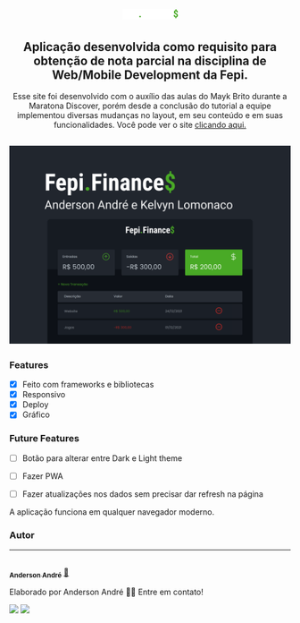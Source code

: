 <h1 align="center">
  <img src="https://github.com/Anderson-Andre-P/FepiFinances/blob/main/assets/logo.svg" style="max-width: 100px">
</h1>

<h2 align="center">
   Aplicação desenvolvida como requisito para obtenção de nota parcial na disciplina de Web/Mobile Development da Fepi.
</h2>

<p align="center">Esse site foi desenvolvido com o auxílio das aulas do Mayk Brito durante a Maratona Discover, porém desde a conclusão do tutorial a equipe implementou diversas mudanças no layout, em seu conteúdo e em suas funcionalidades. Você pode ver o site <a href="https://anderson-andre-p.github.io/FepiFinances/" target="_blank">clicando aqui.</a>
</p>

<h2 align="center">
  <img alt="Demo do site" title="#Fepi.Finance$" src="https://github.com/Anderson-Andre-P/FepiFinances/blob/main/Capa.png">
</h2>

### Features

- [x] Feito com frameworks e bibliotecas
- [x] Responsivo
- [x] Deploy
- [x] Gráfico

### Future Features

- [ ] Botão para alterar entre Dark e Light theme
- [ ] Fazer PWA
- [ ] Fazer atualizações nos dados sem precisar dar refresh na página


<p>
  A aplicação funciona em qualquer navegador moderno.
</p>


### Autor
---

<a href="https://www.linkedin.com/in/anderson-andre-pereira/">
 <img style="border-radius: 50%;" src="https://media-exp1.licdn.com/dms/image/C4D03AQFNJAFWZ2h5nA/profile-displayphoto-shrink_800_800/0/1606771778737?e=1629936000&v=beta&t=mh0jVEGG_fvkE16VwussiwgJdlbK9IkSGPIXMSPKstI" width="100px;" alt=""/>
 <br />
 <sub><b>Anderson André</b></sub></a> <a href="https://www.linkedin.com/in/anderson-andre-pereira/" title="LinkedIn">🚀</a>


Elaborado por Anderson André 👋🏽 Entre em contato!

 <div> 
  <a href = "mailto:andreandersoncaue.e@gmail.com"><img src="https://img.shields.io/badge/-Gmail-%23333?style=for-the-badge&logo=gmail&logoColor=white" target="_blank"></a>
  <a href="https://www.linkedin.com/in/anderson-andre-pereira/" target="_blank"><img src="https://img.shields.io/badge/-LinkedIn-%230077B5?style=for-the-badge&logo=linkedin&logoColor=white" target="_blank"></a> 
</div>
